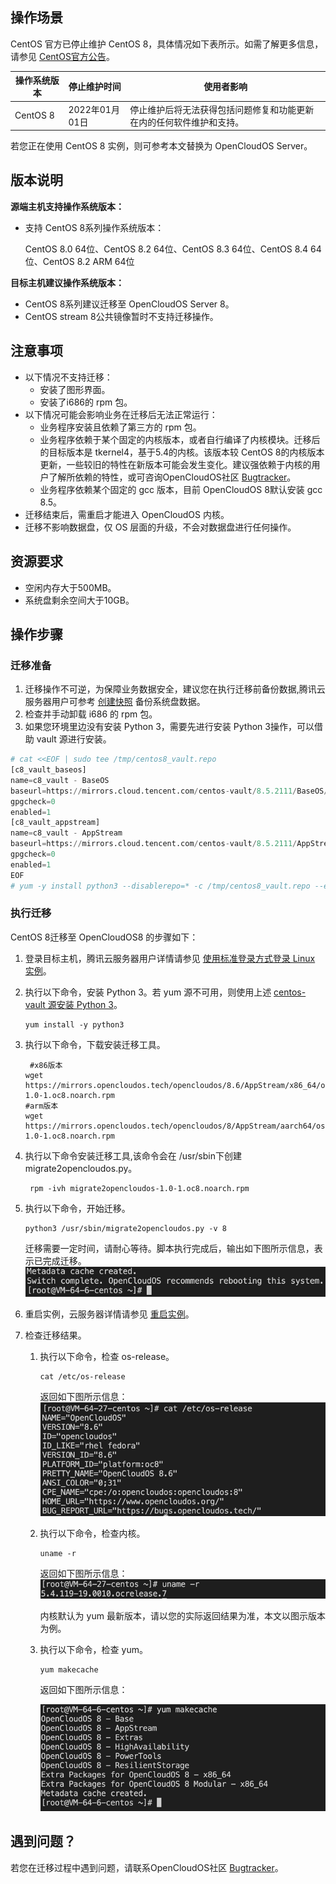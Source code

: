 ## 操作场景

CentOS 官方已停止维护 CentOS 8，具体情况如下表所示。如需了解更多信息，请参见 [CentOS官方公告](https://blog.centos.org/2020/12/future-is-centos-stream/?spm=a2c4g.11174386.n2.3.348f4c07hk46v4)。

| 操作系统版本 | 停止维护时间 | 使用者影响 |
|---------|---------|---------|
| CentOS 8  | 2022年01月01日 | 停止维护后将无法获得包括问题修复和功能更新在内的任何软件维护和支持。 |

若您正在使用 CentOS 8 实例，则可参考本文替换为 OpenCloudOS Server。


## 版本说明
 
**源端主机支持操作系统版本：**

- 支持 CentOS 8系列操作系统版本：

    CentOS 8.0 64位、CentOS 8.2 64位、CentOS 8.3 64位、CentOS 8.4 64位、CentOS 8.2 ARM 64位

**目标主机建议操作系统版本：**

- CentOS 8系列建议迁移至 OpenCloudOS Server 8。
- CentOS stream 8公共镜像暂时不支持迁移操作。

## 注意事项
 
- 以下情况不支持迁移：
	- 安装了图形界面。
	- 安装了i686的 rpm 包。
- 以下情况可能会影响业务在迁移后无法正常运行：
	- 业务程序安装且依赖了第三方的 rpm 包。
	- 业务程序依赖于某个固定的内核版本，或者自行编译了内核模块。迁移后的目标版本是 tkernel4，基于5.4的内核。该版本较 CentOS 8的内核版本更新，一些较旧的特性在新版本可能会发生变化。建议强依赖于内核的用户了解所依赖的特性，或可咨询OpenCloudOS社区 [Bugtracker](https://bugs.opencloudos.tech)。
	- 业务程序依赖某个固定的 gcc 版本，目前 OpenCloudOS 8默认安装 gcc 8.5。
- 迁移结束后，需重启才能进入 OpenCloudOS 内核。
- 迁移不影响数据盘，仅 OS 层面的升级，不会对数据盘进行任何操作。


## 资源要求
 
- 空闲内存大于500MB。
- 系统盘剩余空间大于10GB。


## 操作步骤

### 迁移准备

1. 迁移操作不可逆，为保障业务数据安全，建议您在执行迁移前备份数据,腾讯云服务器用户可参考 [创建快照](https://cloud.tencent.com/document/product/362/5755) 备份系统盘数据。
2. 检查并手动卸载 i686 的 rpm 包。
3. 如果您环境里边没有安装 Python 3，需要先进行安装 Python 3操作，可以借助 vault 源进行安装。
```python
# cat <<EOF | sudo tee /tmp/centos8_vault.repo
[c8_vault_baseos]
name=c8_vault - BaseOS
baseurl=https://mirrors.cloud.tencent.com/centos-vault/8.5.2111/BaseOS/\$basearch/os/
gpgcheck=0
enabled=1
[c8_vault_appstream]
name=c8_vault - AppStream
baseurl=https://mirrors.cloud.tencent.com/centos-vault/8.5.2111/AppStream/\$basearch/os/
gpgcheck=0
enabled=1
EOF
# yum -y install python3 --disablerepo=* -c /tmp/centos8_vault.repo --enablerepo=c8_vault*
```


### 执行迁移

CentOS 8迁移至 OpenCloudOS8 的步骤如下：

1. 登录目标主机，腾讯云服务器用户详情请参见 [使用标准登录方式登录 Linux 实例](https://cloud.tencent.com/document/product/213/5436)。
2. 执行以下命令，安装 Python 3。若 yum 源不可用，则使用上述 [centos-vault 源安装 Python 3](#_6)。

    ```shell
    yum install -y python3
    ```

3. 执行以下命令，下载安装迁移工具。

    ```shell
     #x86版本
    wget https://mirrors.opencloudos.tech/opencloudos/8.6/AppStream/x86_64/os/Packages/migrate2opencloudos-1.0-1.oc8.noarch.rpm
    #arm版本
    wget https://mirrors.opencloudos.tech/opencloudos/8/AppStream/aarch64/os/Packages/migrate2opencloudos-1.0-1.oc8.noarch.rpm 
    ```

4. 执行以下命令安装迁移工具,该命令会在 /usr/sbin下创建 migrate2opencloudos.py。

    ```shell
     rpm -ivh migrate2opencloudos-1.0-1.oc8.noarch.rpm
    ```

5. 执行以下命令，开始迁移。
    
    ```shell
    python3 /usr/sbin/migrate2opencloudos.py -v 8
    ``` 

    迁移需要一定时间，请耐心等待。脚本执行完成后，输出如下图所示信息，表示已完成迁移。
    ![avatar](./images/migrate_complate.png)

6. 重启实例，云服务器详情请参见 [重启实例](https://cloud.tencent.com/document/product/213/4928)。

7. 检查迁移结果。

	1. 执行以下命令，检查 os-release。

	    ```shell
	    cat /etc/os-release
	    ```

	    返回如下图所示信息：
       ![avatar](./images/os_release.png)  

	2. 执行以下命令，检查内核。

	    ```shell
	    uname -r
	    ```

	    返回如下图所示信息：  
	    ![avatar](./images/kernel_check.png) 

	    内核默认为 yum 最新版本，请以您的实际返回结果为准，本文以图示版本为例。


	3. 执行以下命令，检查 yum。
	    ```shell
	    yum makecache
	    ```

	    返回如下图所示信息：

	    ![avatar](./images/yum_check.png)

## 遇到问题？

若您在迁移过程中遇到问题，请联系OpenCloudOS社区 [Bugtracker](https://www.opencloudos.org/?page_id=509)。
